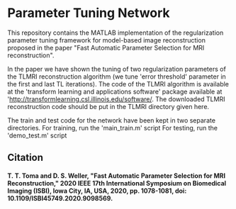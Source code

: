 # Parameter Tuning Network
This repository contains the MATLAB implementation of the regularization parameter tuning framework for model-based image reconstruction proposed in the paper "Fast Automatic Parameter Selection for MRI reconstruction". 

In the paper we have shown the tuning of two regularization parameters of the
TLMRI reconstruction algorithm (we tune 'error threshold' parameter in the first and last TL iterations). The code of the TLMRI algorithm is available at the 'transform learning and applications software' package available at 
'http://transformlearning.csl.illinois.edu/software/. The downloaded TLMRI reconstruction code should be put in the TLMRI directory given here. 

The train and test code for the network have been kept in two separate directories. 
For training, run the 'main_train.m' script
For testing, run the 'demo_test.m' script

## Citation
#### T. T. Toma and D. S. Weller, "Fast Automatic Parameter Selection for MRI Reconstruction," 2020 IEEE 17th International Symposium on Biomedical Imaging (ISBI), Iowa City, IA, USA, 2020, pp. 1078-1081, doi: 10.1109/ISBI45749.2020.9098569.

